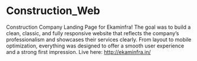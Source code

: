 # Construction_Web
Construction Company Landing Page for Ekaminfra!  The goal was to build a clean, classic, and fully responsive website that reflects the company’s professionalism and showcases their services clearly. From layout to mobile optimization, everything was designed to offer a smooth user experience and a strong first impression. Live here: http://ekaminfra.in/

